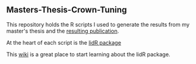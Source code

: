 ## Masters-Thesis-Crown-Tuning
This repository holds the R scripts I used to generate the results from my master's thesis and the [resulting publication](https://www.mdpi.com/619942).

At the heart of each script is the [lidR package](https://cran.r-project.org/web/packages/lidR/lidR.pdf)

This [wiki](https://github.com/Jean-Romain/lidR/wiki) is a great place to start learning about the lidR package.
